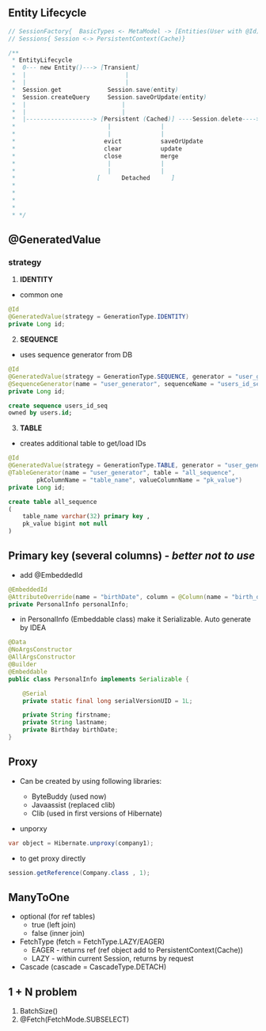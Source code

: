 ## Entity Lifecycle

```java
// SessionFactory{  BasicTypes <- MetaModel -> [Entities(User with @Id)  -->  Entity Persisters(EntityPersister responsible for CRUD)] -> CRUD }
// Sessions{ Session <-> PersistentContext(Cache)}
```


```java
/**
 * EntityLifecycle
 *  0--- new Entity()---> [Transient]
 *  |                            |
 *  |                            |
 *  Session.get             Session.save(entity)
 *  Session.createQuery     Session.saveOrUpdate(entity)
 *  |                           |
 *  |                           |
 *  |-------------------> [Persistent (Cached)] ----Session.delete----> [Removed]
 *                          |              |
 *                          |              |
 *                         evict           saveOrUpdate
 *                         clear           update
 *                         close           merge
 *                          |              |
 *                          |              |
 *                       [      Detached      ]
 *
 *
 *
 *
 * */
```

##  @GeneratedValue
### strategy
1. **IDENTITY** 
- common one
``` java
@Id
@GeneratedValue(strategy = GenerationType.IDENTITY)
private Long id;
```
2. **SEQUENCE** 
- uses sequence generator from DB
```java
@Id
@GeneratedValue(strategy = GenerationType.SEQUENCE, generator = "user_generator")
@SequenceGenerator(name = "user_generator", sequenceName = "users_id_seq", allocationSize = 1)
private Long id;
```
```sql
create sequence users_id_seq
owned by users.id;
```
3. **TABLE** 
- creates additional table to get/load IDs
```java
@Id
@GeneratedValue(strategy = GenerationType.TABLE, generator = "user_generator")
@TableGenerator(name = "user_generator", table = "all_sequence",
        pkColumnName = "table_name", valueColumnName = "pk_value")
private Long id;
```
```sql
create table all_sequence
(
    table_name varchar(32) primary key ,
    pk_value bigint not null
)
```

## Primary key (several columns) - _better not to use_

* add @EmbeddedId
```java
@EmbeddedId
@AttributeOverride(name = "birthDate", column = @Column(name = "birth_date"))
private PersonalInfo personalInfo;
```
* in PersonalInfo (Embeddable class) make it Serializable. Auto generate by IDEA
```java
@Data
@NoArgsConstructor
@AllArgsConstructor
@Builder
@Embeddable
public class PersonalInfo implements Serializable {

    @Serial
    private static final long serialVersionUID = 1L;

    private String firstname;
    private String lastname;
    private Birthday birthDate;
}
```

## Proxy
* Can be created by using following libraries:
  * ByteBuddy (used now)
  * Javaassist (replaced clib)
  * Clib (used in first versions of Hibernate)

* unporxy
```java
var object = Hibernate.unproxy(company1);
```

* to get proxy directly 
```java
session.getReference(Company.class , 1);
```


## ManyToOne
* optional (for ref tables)
  * true (left join) 
  * false (inner join)
* FetchType (fetch = FetchType.LAZY/EAGER)
  * EAGER - returns ref (ref object add to PersistentContext(Cache))
  * LAZY - within current Session, returns by request
* Cascade (cascade = CascadeType.DETACH) 

## 1 + N problem
1. BatchSize()
2. @Fetch(FetchMode.SUBSELECT)

